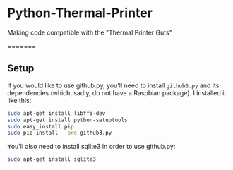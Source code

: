 Python-Thermal-Printer
======================

Making code compatible with the "Thermal Printer Guts"

=======
## Setup
If you would like to use github.py, you'll need to install `github3.py` and its dependencies (which, sadly, do not have a Raspbian package). I installed it like this:
```bash
sudo apt-get install libffi-dev
sudo apt-get install python-setuptools
sudo easy_install pip
sudo pip install --pre github3.py
```

You'll also need to install sqlite3 in order to use github.py:
```bash
sudo apt-get install sqlite3
```
